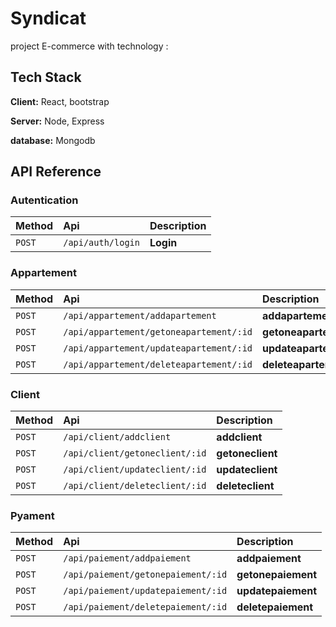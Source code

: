 # Syndicat
project E-commerce with technology :

## Tech Stack

**Client:** React, bootstrap

**Server:** Node, Express

**database:** Mongodb


## API Reference

### Autentication

| Method | Api     | Description                |
| :-------- | :------- | :------------------------- |
| `POST` | `/api/auth/login` | **Login**|

### Appartement

| Method | Api     | Description                |
| :-------- | :------- | :------------------------- |
| `POST` | `/api/appartement/addapartement` | **addapartement**|
| `POST` | `/api/appartement/getoneapartement/:id` | **getoneapartement**|
| `POST` | `/api/appartement/updateapartement/:id` | **updateapartement**|
| `POST` | `/api/appartement/deleteapartement/:id` | **deleteapartement**|

### Client

| Method | Api     | Description                |
| :-------- | :------- | :------------------------- |
| `POST` | `/api/client/addclient` | **addclient**|
| `POST` | `/api/client/getoneclient/:id` | **getoneclient**|
| `POST` | `/api/client/updateclient/:id` | **updateclient**|
| `POST` | `/api/client/deleteclient/:id` | **deleteclient**|

### Pyament

| Method | Api     | Description                |
| :-------- | :------- | :------------------------- |
| `POST` | `/api/paiement/addpaiement` | **addpaiement**|
| `POST` | `/api/paiement/getonepaiement/:id` | **getonepaiement**|
| `POST` | `/api/paiement/updatepaiement/:id` | **updatepaiement**|
| `POST` | `/api/paiement/deletepaiement/:id` | **deletepaiement**|